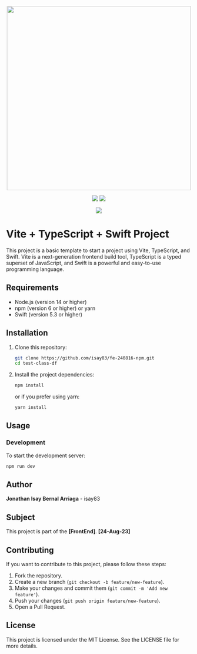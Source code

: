 <div id="header" align="center">
  <img decoding="async" src="https://uploads.sitepoint.com/wp-content/uploads/2021/04/1618197067vitejs.png" width="500"/>
</div>

<div id="badges" align="center">

[![](https://img.shields.io/badge/LinkedIn-0077B5?style=for-the-badge&logo=linkedin&logoColor=white)](https://www.linkedin.com/in/jonathan-bernal-b806ba292/)
[![](https://img.shields.io/badge/Página_Web-yelow?style=for-the-badge&logo=medium&logoColor=white)](https://bernalarriaga.com/cv/)

</div>

<div id="badges" align="center">

[![](https://komarev.com/ghpvc/?username=isay83&style=for-the-badge&abbreviated=true)](https://github.com/isay83/)

</div>

# Vite + TypeScript + Swift Project

This project is a basic template to start a project using Vite, TypeScript, and Swift. Vite is a next-generation frontend build tool, TypeScript is a typed superset of JavaScript, and Swift is a powerful and easy-to-use programming language.

## Requirements

- Node.js (version 14 or higher)
- npm (version 6 or higher) or yarn
- Swift (version 5.3 or higher)

## Installation

1. Clone this repository:

   ```bash
   git clone https://github.com/isay83/fe-240816-npm.git
   cd test-class-df
   ```

2. Install the project dependencies:

   ```bash
   npm install
   ```

   or if you prefer using yarn:

   ```bash
   yarn install
   ```

## Usage

### Development

To start the development server:

```bash
npm run dev
```

## Author

**Jonathan Isay Bernal Arriaga** - isay83

## Subject

This project is part of the **[FrontEnd]**.
**[24-Aug-23]**

## Contributing

If you want to contribute to this project, please follow these steps:

1. Fork the repository.
2. Create a new branch (`git checkout -b feature/new-feature`).
3. Make your changes and commit them (`git commit -m 'Add new feature'`).
4. Push your changes (`git push origin feature/new-feature`).
5. Open a Pull Request.

## License

This project is licensed under the MIT License. See the LICENSE file for more details.
